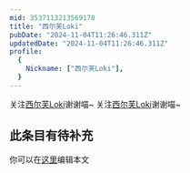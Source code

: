 ```yaml
---
mid: 3537113213569178
title: "西尔芙Loki"
pubDate: "2024-11-04T11:26:46.311Z"
updatedDate: "2024-11-04T11:26:46.311Z"
profile:
  {
    Nickname: ["西尔芙Loki"],
  }
---
```


关注[西尔芙Loki](https://space.bilibili.com/3537113213569178)谢谢喵~ 关注[西尔芙Loki](https://space.bilibili.com/3537113213569178)谢谢喵~

## 此条目有待补充
你可以在[这里](https://github.com/Yuhanawa/VTuber.ICU/edit/master/src/content/v/西尔芙Loki/index.md)编辑本文
